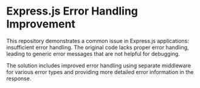 # Express.js Error Handling Improvement

This repository demonstrates a common issue in Express.js applications: insufficient error handling. The original code lacks proper error handling, leading to generic error messages that are not helpful for debugging.

The solution includes improved error handling using separate middleware for various error types and providing more detailed error information in the response.